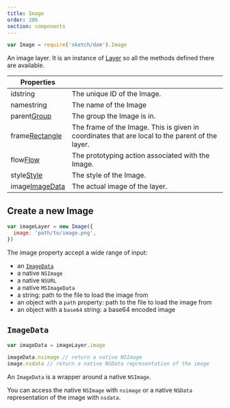 ```yaml
---
title: Image
order: 206
section: components
---
```


```javascript
var Image = require('sketch/dom').Image
```

An image layer. It is an instance of [Layer](#layer) so all the methods defined there are available.

| Properties                                                 |                                                                                                 |
| ---------------------------------------------------------- | ----------------------------------------------------------------------------------------------- |
| id<span class="arg-type">string</span>                     | The unique ID of the Image.                                                                     |
| name<span class="arg-type">string</span>                   | The name of the Image                                                                           |
| parent<span class="arg-type">[Group](#group)</span>        | The group the Image is in.                                                                      |
| frame<span class="arg-type">[Rectangle](#rectangle)</span> | The frame of the Image. This is given in coordinates that are local to the parent of the layer. |
| flow<span class="arg-type">[Flow](#flow)</span>            | The prototyping action associated with the Image.                                               |
| style<span class="arg-type">[Style](#style)</span>         | The style of the Image.                                                                         |
| image<span class="arg-type">[ImageData](#imagedata)</span> | The actual image of the layer.                                                                  |

## Create a new Image

```javascript
var imageLayer = new Image({
  image: 'path/to/image.png',
})
```

The image property accept a wide range of input:

* an [`ImageData`](#imagedata)
* a native `NSImage`
* a native `NSURL`
* a native `MSImageData`
* a string: path to the file to load the image from
* an object with a `path` property: path to the file to load the image from
* an object with a `base64` string: a base64 encoded image

## `ImageData`

```javascript
var imageData = imageLayer.image

imageData.nsimage // return a native NSImage
image.nsdata // return a native NSData representation of the image
```

An `ImageData` is a wrapper around a native `NSImage`.

You can access the native `NSImage` with `nsimage` or a native `NSData` representation of the image with `nsdata`.

